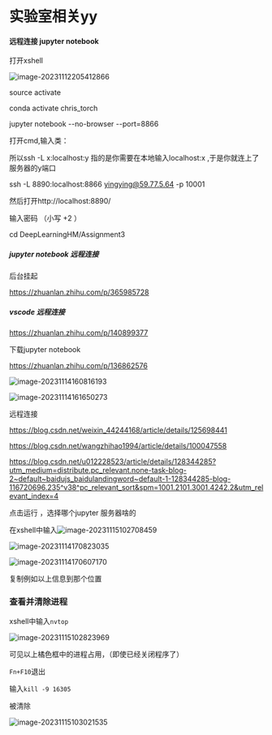 # 实验室相关yy

#### 远程连接 jupyter notebook

打开xshell

![image-20231112205412866](E:\研究生\科研\实验室相关\实验室相关yy.assets\image-20231112205412866.png)

source activate

conda activate chris_torch

jupyter notebook --no-browser --port=8866



打开cmd,输入类：

所以ssh -L x:localhost:y 指的是你需要在本地输入localhost:x ,于是你就连上了服务器的y端口

ssh -L 8890:localhost:8866 yingying@59.77.5.64 -p 10001



然后打开http://localhost:8890/

输入密码 （小写 +2 ）





cd DeepLearningHM/Assignment3





##### jupyter notebook 远程连接

后台挂起

https://zhuanlan.zhihu.com/p/365985728



##### vscode 远程连接

https://zhuanlan.zhihu.com/p/140899377





下载jupyter notebook

https://zhuanlan.zhihu.com/p/136862576

![image-20231114160816193](E:\研究生\科研\实验室相关\实验室相关yy.assets\image-20231114160816193.png)





![image-20231114161650273](E:\研究生\科研\实验室相关\实验室相关yy.assets\image-20231114161650273.png)



远程连接

https://blog.csdn.net/weixin_44244168/article/details/125698441

https://blog.csdn.net/wangzhihao1994/article/details/100047558







https://blog.csdn.net/u012228523/article/details/128344285?utm_medium=distribute.pc_relevant.none-task-blog-2~default~baidujs_baidulandingword~default-1-128344285-blog-116720696.235^v38^pc_relevant_sort&spm=1001.2101.3001.4242.2&utm_relevant_index=4





点击运行 ，选择哪个jupyter 服务器啥的

在xshell中输入![image-20231115102708459](E:\研究生\科研\实验室相关\实验室相关yy.assets\image-20231115102708459.png)

![image-20231114170823035](E:\研究生\科研\实验室相关\实验室相关yy.assets\image-20231114170823035.png)	

![image-20231114170607170](E:\研究生\科研\实验室相关\实验室相关yy.assets\image-20231114170607170.png)

复制例如以上信息到那个位置



### 查看并清除进程

xshell中输入`nvtop`

![image-20231115102823969](E:\研究生\科研\实验室相关\实验室相关yy.assets\image-20231115102823969.png)



可见以上橘色框中的进程占用，（即使已经关闭程序了）

`Fn+F10`退出

输入`kill -9 16305`

被清除

![image-20231115103021535](E:\研究生\科研\实验室相关\实验室相关yy.assets\image-20231115103021535.png)